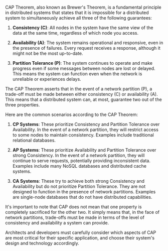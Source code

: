 CAP Theorem, also known as Brewer's Theorem, is a fundamental principle in distributed systems that states that it is impossible for a distributed system to simultaneously achieve all three of the following guarantees:

1. **Consistency (C)**: All nodes in the system have the same view of the data at the same time, regardless of which node you access.

2. **Availability (A)**: The system remains operational and responsive, even in the presence of failures. Every request receives a response, although it might not be the most up-to-date.

3. **Partition Tolerance (P)**: The system continues to operate and make progress even if some messages between nodes are lost or delayed. This means the system can function even when the network is unreliable or experiences delays.

The CAP Theorem asserts that in the event of a network partition (P), a trade-off must be made between either consistency (C) or availability (A). This means that a distributed system can, at most, guarantee two out of the three properties.

Here are the common scenarios according to the CAP Theorem:

1. **CP Systems**: These prioritize Consistency and Partition Tolerance over Availability. In the event of a network partition, they will restrict access to some nodes to maintain consistency. Examples include traditional relational databases.

2. **AP Systems**: These prioritize Availability and Partition Tolerance over strong Consistency. In the event of a network partition, they will continue to serve requests, potentially providing inconsistent data. Examples include many NoSQL databases and distributed cache systems.

3. **CA Systems**: These try to achieve both strong Consistency and Availability but do not prioritize Partition Tolerance. They are not designed to function in the presence of network partitions. Examples are single-node databases that do not have distributed capabilities.

It's important to note that CAP does not mean that one property is completely sacrificed for the other two. It simply means that, in the face of network partitions, trade-offs must be made in terms of the level of consistency and availability a system can provide.

Architects and developers must carefully consider which aspects of CAP are most critical for their specific application, and choose their system's design and technology accordingly.
